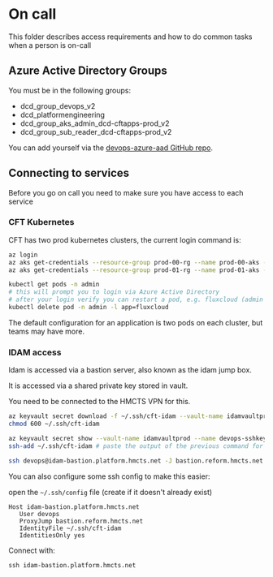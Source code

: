 # On call

This folder describes access requirements and how to do common tasks when a person is on-call

## Azure Active Directory Groups

You must be in the following groups:

* dcd_group_devops_v2
* dcd_platformengineering
* dcd_group_aks_admin_dcd-cftapps-prod_v2
* dcd_group_sub_reader_dcd-cftapps-prod_v2

You can add yourself via the [devops-azure-aad GitHub repo](https://github.com/hmcts/devops-azure-ad/blob/master/users/prod_users.yml).

## Connecting to services

Before you go on call you need to make sure you have access to each service

### CFT Kubernetes

CFT has two prod kubernetes clusters, the current login command is:

```bash
az login
az aks get-credentials --resource-group prod-00-rg --name prod-00-aks --subscription DCD-CFTAPPS-PROD --overwrite
az aks get-credentials --resource-group prod-01-rg --name prod-01-aks --subscription DCD-CFTAPPS-PROD --overwrite

kubectl get pods -n admin
# this will prompt you to login via Azure Active Directory
# after your login verify you can restart a pod, e.g. fluxcloud (admin notifying service, downtime doesn't matter)
kubectl delete pod -n admin -l app=fluxcloud
```

The default configuration for an application is two pods on each cluster, but teams may have more.

### IDAM access

Idam is accessed via a bastion server, also known as the idam jump box.

It is accessed via a shared private key stored in vault.

You need to be connected to the HMCTS VPN for this.

```bash
az keyvault secret download -f ~/.ssh/cft-idam --vault-name idamvaultprod --name devops-ssh-privatekey
chmod 600 ~/.ssh/cft-idam

az keyvault secret show --vault-name idamvaultprod --name devops-sshkey-passphrase --query value -o tsv
ssh-add ~/.ssh/cft-idam # paste the output of the previous command for the passphrase

ssh devops@idam-bastion.platform.hmcts.net -J bastion.reform.hmcts.net
```

You can also configure some ssh config to make this easier:

open the `~/.ssh/config` file (create if it doesn't already exist)

```text
Host idam-bastion.platform.hmcts.net
   User devops
   ProxyJump bastion.reform.hmcts.net
   IdentityFile ~/.ssh/cft-idam
   IdentitiesOnly yes
```

Connect with:
```command
ssh idam-bastion.platform.hmcts.net
```